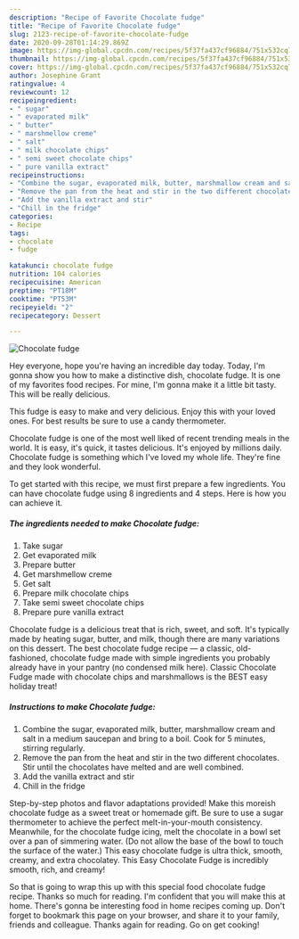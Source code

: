 ```yaml
---
description: "Recipe of Favorite Chocolate fudge"
title: "Recipe of Favorite Chocolate fudge"
slug: 2123-recipe-of-favorite-chocolate-fudge
date: 2020-09-28T01:14:29.869Z
image: https://img-global.cpcdn.com/recipes/5f37fa437cf96884/751x532cq70/chocolate-fudge-recipe-main-photo.jpg
thumbnail: https://img-global.cpcdn.com/recipes/5f37fa437cf96884/751x532cq70/chocolate-fudge-recipe-main-photo.jpg
cover: https://img-global.cpcdn.com/recipes/5f37fa437cf96884/751x532cq70/chocolate-fudge-recipe-main-photo.jpg
author: Josephine Grant
ratingvalue: 4
reviewcount: 12
recipeingredient:
- " sugar"
- " evaporated milk"
- " butter"
- " marshmellow creme"
- " salt"
- " milk chocolate chips"
- " semi sweet chocolate chips"
- " pure vanilla extract"
recipeinstructions:
- "Combine the sugar, evaporated milk, butter, marshmallow cream and salt in a medium saucepan and bring to a boil. Cook for 5 minutes, stirring regularly."
- "Remove the pan from the heat and stir in the two different chocolates. Stir until the chocolates have melted and are well combined."
- "Add the vanilla extract and stir"
- "Chill in the fridge"
categories:
- Recipe
tags:
- chocolate
- fudge

katakunci: chocolate fudge 
nutrition: 104 calories
recipecuisine: American
preptime: "PT18M"
cooktime: "PT53M"
recipeyield: "2"
recipecategory: Dessert

---
```



![Chocolate fudge](https://img-global.cpcdn.com/recipes/5f37fa437cf96884/751x532cq70/chocolate-fudge-recipe-main-photo.jpg)

Hey everyone, hope you're having an incredible day today. Today, I'm gonna show you how to make a distinctive dish, chocolate fudge. It is one of my favorites food recipes. For mine, I'm gonna make it a little bit tasty. This will be really delicious.

This fudge is easy to make and very delicious. Enjoy this with your loved ones. For best results be sure to use a candy thermometer.

Chocolate fudge is one of the most well liked of recent trending meals in the world. It is easy, it's quick, it tastes delicious. It's enjoyed by millions daily. Chocolate fudge is something which I've loved my whole life. They're fine and they look wonderful.


To get started with this recipe, we must first prepare a few ingredients. You can have chocolate fudge using 8 ingredients and 4 steps. Here is how you can achieve it.

<!--inarticleads1-->

##### The ingredients needed to make Chocolate fudge:

1. Take  sugar
1. Get  evaporated milk
1. Prepare  butter
1. Get  marshmellow creme
1. Get  salt
1. Prepare  milk chocolate chips
1. Take  semi sweet chocolate chips
1. Prepare  pure vanilla extract


Chocolate fudge is a delicious treat that is rich, sweet, and soft. It&#39;s typically made by heating sugar, butter, and milk, though there are many variations on this dessert. The best chocolate fudge recipe — a classic, old-fashioned, chocolate fudge made with simple ingredients you probably already have in your pantry (no condensed milk here). Classic Chocolate Fudge made with chocolate chips and marshmallows is the BEST easy holiday treat! 

<!--inarticleads2-->

##### Instructions to make Chocolate fudge:

1. Combine the sugar, evaporated milk, butter, marshmallow cream and salt in a medium saucepan and bring to a boil. Cook for 5 minutes, stirring regularly.
1. Remove the pan from the heat and stir in the two different chocolates. Stir until the chocolates have melted and are well combined.
1. Add the vanilla extract and stir
1. Chill in the fridge


Step-by-step photos and flavor adaptations provided! Make this moreish chocolate fudge as a sweet treat or homemade gift. Be sure to use a sugar thermometer to achieve the perfect melt-in-your-mouth consistency. Meanwhile, for the chocolate fudge icing, melt the chocolate in a bowl set over a pan of simmering water. (Do not allow the base of the bowl to touch the surface of the water.) This easy chocolate fudge is ultra thick, smooth, creamy, and extra chocolatey. This Easy Chocolate Fudge is incredibly smooth, rich, and creamy! 

So that is going to wrap this up with this special food chocolate fudge recipe. Thanks so much for reading. I'm confident that you will make this at home. There's gonna be interesting food in home recipes coming up. Don't forget to bookmark this page on your browser, and share it to your family, friends and colleague. Thanks again for reading. Go on get cooking!
